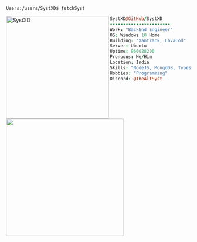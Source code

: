 ```console
Users:/users/SystXD$ fetchSyst
```
<div id="screenfetch">
<img align="left" src="https://cdn.discordapp.com/attachments/1322951387956379750/1322951434773200970/7da78de4ff433fa13379e313da1fbac8.webp?ex=6772be09&is=67716c89&hm=1df7be1aa96ebbad3421f5e91cc47bff13ddccdd3636ac4ad96dababc6c80f12&" alt="SystXD" width="280" /> 
  
```coffee
SystXD@GitHub/SystXD
-----------------------
Work: "BackEnd Engineer"
OS: Windows 10 Home
Building: "Xantrack, LavaCod"
Server: Ubuntu
Uptime: 960028200
Pronouns: He/Him
Location: India
Skills: "NodeJS, MongoDB, Typescript"
Hobbies: "Programming"
Discord: @TheAltSyst
```  
<a href="https://discord.com/users/1129393606432661575"><img src="https://lanyard.cnrad.dev/api/1129393606432661575?bg=1f1f1f&borderRadius=5px" width="320"/></a>
</div>

